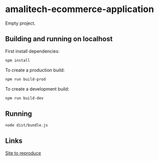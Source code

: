 # amalitech-ecommerce-application

Empty project.

## Building and running on localhost

First install dependencies:

```sh
npm install
```

To create a production build:

```sh
npm run build-prod
```

To create a development build:

```sh
npm run build-dev
```

## Running

```sh
node dist/bundle.js
```

## Links

[Site to reproduce](https://www.vineyardvines.com/boys-fashion-knits/boys-stillwater-sherpa-quarter-zip/3K001154.html?dwvar_3K001154_color=252&cgid=new-arrivals-boys#start=2&cgid=new-arrivals-boys)
